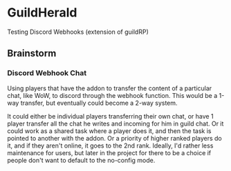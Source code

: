 # GuildHerald
Testing Discord Webhooks (extension of guildRP)

## Brainstorm

### Discord Webhook Chat
Using players that have the addon to transfer the content of a particular chat, like WoW, to discord through the webhook function. This would be a 1-way transfer, but eventually could become a 2-way system. 

It could either be individual players transferring their own chat, or have 1 player transfer all the chat he writes and incoming for him in guild chat. Or it could work as a shared task where a player does it, and then the task is pointed to another with the addon. Or a priority of higher ranked players do it, and if they aren't online, it goes to the 2nd rank. Ideally, I'd rather less maintenance for users, but later in the project for there to be a choice if people don't want to default to the no-config mode.

